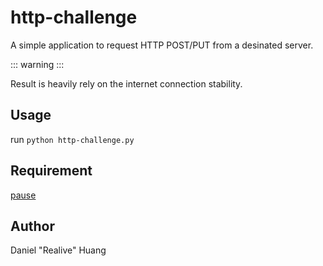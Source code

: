 # http-challenge
A simple application to request HTTP POST/PUT from a desinated server.

::: warning :::

Result is heavily rely on the internet connection stability.

## Usage
run `python http-challenge.py`

## Requirement
[pause](https://pypi.org/project/pause/)

## Author
Daniel "Realive" Huang
